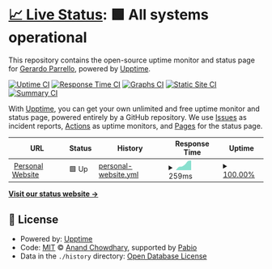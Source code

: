 # [📈 Live Status](https://gparrello.github.io/upptime): <!--live status--> **🟩 All systems operational**

This repository contains the open-source uptime monitor and status page for [Gerardo Parrello](gparrello.com), powered by [Upptime](https://github.com/upptime/upptime).

[![Uptime CI](https://github.com/gparrello/upptime/workflows/Uptime%20CI/badge.svg)](https://github.com/gparrello/upptime/actions?query=workflow%3A%22Uptime+CI%22)
[![Response Time CI](https://github.com/gparrello/upptime/workflows/Response%20Time%20CI/badge.svg)](https://github.com/gparrello/upptime/actions?query=workflow%3A%22Response+Time+CI%22)
[![Graphs CI](https://github.com/gparrello/upptime/workflows/Graphs%20CI/badge.svg)](https://github.com/gparrello/upptime/actions?query=workflow%3A%22Graphs+CI%22)
[![Static Site CI](https://github.com/gparrello/upptime/workflows/Static%20Site%20CI/badge.svg)](https://github.com/gparrello/upptime/actions?query=workflow%3A%22Static+Site+CI%22)
[![Summary CI](https://github.com/gparrello/upptime/workflows/Summary%20CI/badge.svg)](https://github.com/gparrello/upptime/actions?query=workflow%3A%22Summary+CI%22)

With [Upptime](https://upptime.js.org), you can get your own unlimited and free uptime monitor and status page, powered entirely by a GitHub repository. We use [Issues](https://github.com/gparrello/upptime/issues) as incident reports, [Actions](https://github.com/gparrello/upptime/actions) as uptime monitors, and [Pages](https://gparrello.github.io/upptime) for the status page.

<!--start: status pages-->
<!-- This summary is generated by Upptime (https://github.com/upptime/upptime) -->
<!-- Do not edit this manually, your changes will be overwritten -->
<!-- prettier-ignore -->
| URL | Status | History | Response Time | Uptime |
| --- | ------ | ------- | ------------- | ------ |
| <img alt="" src="https://icons.duckduckgo.com/ip3/gparrello.com.ico" height="13"> [Personal Website](http://gparrello.com) | 🟩 Up | [personal-website.yml](https://github.com/gparrello/upptime/commits/HEAD/history/personal-website.yml) | <details><summary><img alt="Response time graph" src="./graphs/personal-website/response-time-week.png" height="20"> 259ms</summary><br><a href="https://gparrello.github.io/upptime/history/personal-website"><img alt="Response time 259" src="https://img.shields.io/endpoint?url=https%3A%2F%2Fraw.githubusercontent.com%2Fgparrello%2Fupptime%2FHEAD%2Fapi%2Fpersonal-website%2Fresponse-time.json"></a><br><a href="https://gparrello.github.io/upptime/history/personal-website"><img alt="24-hour response time 335" src="https://img.shields.io/endpoint?url=https%3A%2F%2Fraw.githubusercontent.com%2Fgparrello%2Fupptime%2FHEAD%2Fapi%2Fpersonal-website%2Fresponse-time-day.json"></a><br><a href="https://gparrello.github.io/upptime/history/personal-website"><img alt="7-day response time 259" src="https://img.shields.io/endpoint?url=https%3A%2F%2Fraw.githubusercontent.com%2Fgparrello%2Fupptime%2FHEAD%2Fapi%2Fpersonal-website%2Fresponse-time-week.json"></a><br><a href="https://gparrello.github.io/upptime/history/personal-website"><img alt="30-day response time 259" src="https://img.shields.io/endpoint?url=https%3A%2F%2Fraw.githubusercontent.com%2Fgparrello%2Fupptime%2FHEAD%2Fapi%2Fpersonal-website%2Fresponse-time-month.json"></a><br><a href="https://gparrello.github.io/upptime/history/personal-website"><img alt="1-year response time 259" src="https://img.shields.io/endpoint?url=https%3A%2F%2Fraw.githubusercontent.com%2Fgparrello%2Fupptime%2FHEAD%2Fapi%2Fpersonal-website%2Fresponse-time-year.json"></a></details> | <details><summary><a href="https://gparrello.github.io/upptime/history/personal-website">100.00%</a></summary><a href="https://gparrello.github.io/upptime/history/personal-website"><img alt="All-time uptime 100.00%" src="https://img.shields.io/endpoint?url=https%3A%2F%2Fraw.githubusercontent.com%2Fgparrello%2Fupptime%2FHEAD%2Fapi%2Fpersonal-website%2Fuptime.json"></a><br><a href="https://gparrello.github.io/upptime/history/personal-website"><img alt="24-hour uptime 100.00%" src="https://img.shields.io/endpoint?url=https%3A%2F%2Fraw.githubusercontent.com%2Fgparrello%2Fupptime%2FHEAD%2Fapi%2Fpersonal-website%2Fuptime-day.json"></a><br><a href="https://gparrello.github.io/upptime/history/personal-website"><img alt="7-day uptime 100.00%" src="https://img.shields.io/endpoint?url=https%3A%2F%2Fraw.githubusercontent.com%2Fgparrello%2Fupptime%2FHEAD%2Fapi%2Fpersonal-website%2Fuptime-week.json"></a><br><a href="https://gparrello.github.io/upptime/history/personal-website"><img alt="30-day uptime 100.00%" src="https://img.shields.io/endpoint?url=https%3A%2F%2Fraw.githubusercontent.com%2Fgparrello%2Fupptime%2FHEAD%2Fapi%2Fpersonal-website%2Fuptime-month.json"></a><br><a href="https://gparrello.github.io/upptime/history/personal-website"><img alt="1-year uptime 100.00%" src="https://img.shields.io/endpoint?url=https%3A%2F%2Fraw.githubusercontent.com%2Fgparrello%2Fupptime%2FHEAD%2Fapi%2Fpersonal-website%2Fuptime-year.json"></a></details>

<!--end: status pages-->

[**Visit our status website →**](https://gparrello.github.io/upptime)

## 📄 License

- Powered by: [Upptime](https://github.com/upptime/upptime)
- Code: [MIT](./LICENSE) © [Anand Chowdhary](https://anandchowdhary.com), supported by [Pabio](https://pabio.com)
- Data in the `./history` directory: [Open Database License](https://opendatacommons.org/licenses/odbl/1-0/)
